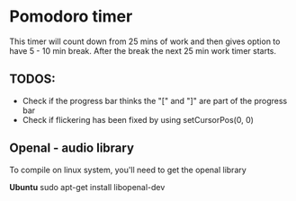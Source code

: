 # Pomodoro timer

This timer will count down from 25 mins of work and then gives option to have
5 - 10 min break. After the break the next 25 min work timer starts.

## TODOS:
  * Check if the progress bar thinks the "[" and "]" are part of the progress
    bar
  * Check if flickering has been fixed by using setCursorPos(0, 0)

## Openal - audio library
To compile on linux system, you'll need to get the openal library

**Ubuntu**
sudo apt-get install libopenal-dev
